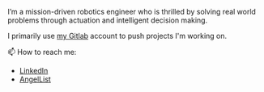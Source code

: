 I’m a mission-driven robotics engineer who is thrilled by solving real world problems through actuation and intelligent decision making.

I primarily use [my Gitlab](https://gitlab.com/gigous) account to push projects I'm working on.

📫 How to reach me:
- [LinkedIn](https://linkedin.com/in/bgigous)
- [AngelList](https://angel.co/u/gigous)

<!--
**bgigous/bgigous** is a ✨ _special_ ✨ repository because its `README.md` (this file) appears on your GitHub profile.

Here are some ideas to get you started:

- 🔭 I’m currently working on ...
- 🌱 I’m currently learning ...
- 👯 I’m looking to collaborate on ...
- 🤔 I’m looking for help with ...
- 💬 Ask me about ...
- 📫 How to reach me: ...
- 😄 Pronouns: ...
- ⚡ Fun fact: ...
-->
